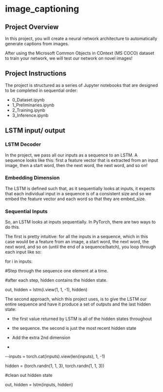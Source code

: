 # image_captioning

## Project Overview
In this project, you will create a neural network architecture to automatically generate captions from images.

After using the Microsoft Common Objects in COntext (MS COCO) dataset to train your network, we will test our network on novel images!

## Project Instructions
The project is structured as a series of Jupyter notebooks that are designed to be completed in sequential order:

- 0_Dataset.ipynb
- 1_Preliminaries.ipynb
- 2_Training.ipynb
- 3_Inference.ipynb

## LSTM input/ output

### LSTM Decoder
In the project, we pass all our inputs as a sequence to an LSTM. A sequence looks like this: first a feature vector that is extracted from an input image, then a start word, then the next word, the next word, and so on!

### Embedding Dimension
The LSTM is defined such that, as it sequentially looks at inputs, it expects that each individual input in a sequence is of a consistent size and so we embed the feature vector and each word so that they are embed_size.

### Sequential Inputs
So, an LSTM looks at inputs sequentially. In PyTorch, there are two ways to do this.

The first is pretty intuitive: for all the inputs in a sequence, which in this case would be a feature from an image, a start word, the next word, the next word, and so on (until the end of a sequence/batch), you loop through each input like so:

for i in inputs:

#Step through the sequence one element at a time.

#after each step, hidden contains the hidden state.

out, hidden = lstm(i.view(1, 1, -1), hidden)
    
The second approach, which this project uses, is to give the LSTM our entire sequence and have it produce a set of outputs and the last hidden state:

- the first value returned by LSTM is all of the hidden states throughout
- the sequence. the second is just the most recent hidden state

- Add the extra 2nd dimension
- 
--inputs = torch.cat(inputs).view(len(inputs), 1, -1)

hidden = (torch.randn(1, 1, 3), torch.randn(1, 1, 3)) 

#clean out hidden state

out, hidden = lstm(inputs, hidden)
